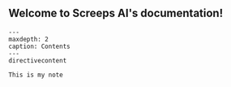 <!-- .. Screeps AI documentation master file, created by
   sphinx-quickstart on Thu Dec 29 12:14:23 2022.
   You can adapt this file completely to your liking, but it should at least
   contain the root `toctree` directive. -->

## Welcome to Screeps AI's documentation!

```{toctree}
---
maxdepth: 2
caption: Contents
---
directivecontent
```

```{admonition} This is my admonition
This is my note
```
